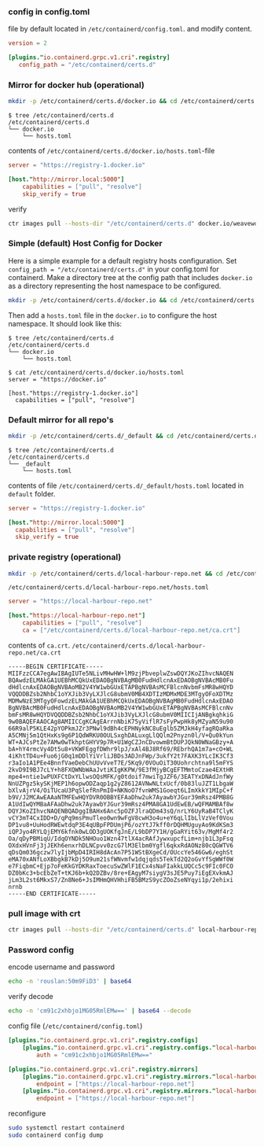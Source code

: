 ### config in config.toml
file by default located in `/etc/containerd/config.toml`. and modify content.
```toml
version = 2

[plugins."io.containerd.grpc.v1.cri".registry]
   config_path = "/etc/containerd/certs.d"
```
### Mirror for docker hub (operational)
```bash
mkdir -p /etc/containerd/certs.d/docker.io && cd /etc/containerd/certs.d/docker.io
```
```text
$ tree /etc/containerd/certs.d
/etc/containerd/certs.d
└── docker.io
    └── hosts.toml
```
contents of `/etc/containerd/certs.d/docker.io/hosts.toml`-file
```toml
server = "https://registry-1.docker.io"

[host."http://mirror.local:5000"]
    capabilities = ["pull", "resolve"]
    skip_verify = true
```
verify
```bash
ctr images pull --hosts-dir "/etc/containerd/certs.d" docker.io/weaveworks/weave-kube:latest
```

### Simple (default) Host Config for Docker
Here is a simple example for a default registry hosts configuration. Set
`config_path = "/etc/containerd/certs.d"` in your config.toml for containerd.
Make a directory tree at the config path that includes `docker.io` as a directory
representing the host namespace to be configured. 
```bash
mkdir -p /etc/containerd/certs.d/docker.io && cd /etc/containerd/certs.d/docker.io
```

Then add a `hosts.toml` file
in the `docker.io` to configure the host namespace. It should look like this:

```
$ tree /etc/containerd/certs.d
/etc/containerd/certs.d
└── docker.io
    └── hosts.toml

$ cat /etc/containerd/certs.d/docker.io/hosts.toml
server = "https://docker.io"

[host."https://registry-1.docker.io"]
  capabilities = ["pull", "resolve"]
```

### Default mirror for all repo's
```bash
mkdir -p /etc/containerd/certs.d/_default && cd /etc/containerd/certs.d/_default
```
```text
$ tree /etc/containerd/certs.d
/etc/containerd/certs.d
└── _default
    └── hosts.toml
```
contents of file `/etc/containerd/certs.d/_default/hosts.toml` located in `default` folder.
```toml
server = "https://registry-1.docker.io"

[host."http://mirror.local:5000"]
  capabilities = ["pull", "resolve"]
  skip_verify = true
```
### private registry (operational)
```bash
mkdir -p /etc/containerd/certs.d/local-harbour-repo.net && cd /etc/containerd/certs.d/local-harbour-repo.net
```
`/etc/containerd/certs.d/local-harbour-repo.net/hosts.toml`
```toml
server = "https://local-harbour-repo.net"

[host."https://local-harbour-repo.net"]
    capabilities = ["pull", "resolve"]
    ca = ["/etc/containerd/certs.d/local-harbour-repo.net/ca.crt"]
```
contents of `ca.crt`. `/etc/containerd/certs.d/local-harbour-repo.net/ca.crt`
```text
-----BEGIN CERTIFICATE-----
MIIFzzCCA7egAwIBAgIUTe5NLivMHwHW+lM9zjPbveplwZswDQYJKoZIhvcNAQEN
BQAwdzELMAkGA1UEBhMCQkUxEDAOBgNVBAgMB0FudHdlcnAxEDAOBgNVBAcMB0Fu
dHdlcnAxEDAOBgNVBAoMB2V4YW1wbGUxETAPBgNVBAsMCFBlcnNvbmFsMR8wHQYD
VQQDDBZsb2NhbC1oYXJib3VyLXJlcG8ubmV0MB4XDTIzMDMxMDE3MTgyOFoXDTMz
MDMwNzE3MTgyOFowdzELMAkGA1UEBhMCQkUxEDAOBgNVBAgMB0FudHdlcnAxEDAO
BgNVBAcMB0FudHdlcnAxEDAOBgNVBAoMB2V4YW1wbGUxETAPBgNVBAsMCFBlcnNv
bmFsMR8wHQYDVQQDDBZsb2NhbC1oYXJib3VyLXJlcG8ubmV0MIICIjANBgkqhkiG
9w0BAQEFAAOCAg8AMIICCgKCAgEArrnNbiK75yViflR7sFyPwpHk8yMZyaN59u90
66R9alP5KLE42pYOPkmJZr3PNwl9dBh4cEPHNykNC8uEglb5ZMJkH4yfagRQaRka
A5CMNj5m1QtHxKs9g6P1QdWRKU0OULSxghDALuxgLlQQlm2Pnyzn0l/V+Qu0kYun
WT+AJCsPtZe7AMw0wTkhptGHYV9p7R+U1WgCZJnCDvowmBtDUPJQkN0WNaGBzy+A
bA+hY4rmcVy4Dt5u8+VKWFEggfDWhr9lpJ/xAl4BJ8Rf69/REbrhQA1m7a+cO+WL
4iKhtTD4u+Fuo6jG0q1mDDlYiVrliJBDs3ADJnFWp/3ukfY2t7FAXK3YLcIK3Cf3
r3aIo1A1PEe4BnnfVaeDebChUUvVveT7E/5Kq9/0VOuOiT30Uohrchtna9l5mFYS
2kvD9I9BJ7cLY+h8FXQWNbWAaJvtiKIgKKPW/9E3fMjyBCgEFTMmtoCzae4EXtHR
mpe4+ntie1wPUXFCtDxYLlwsOQsMFK/g0tdoif7mwiTgJZF6/3EATYxDNAdJnfWy
NnUZPgz5kySKjMEP1h6opwODZaqp1g2yZ8612AVNwNLtxUcf/0b83luJZT1LbgaW
bXlvAjrV4/OiTUcaU3PqSlefRnPmI0+NKNoO7fvnWMS1Goeqt6LImXkkY1MIpC+f
b9V/J2MCAwEAAaNTMFEwHQYDVR0OBBYEFAaDhw2uk7AyawbYJGur39mRsz4PMB8G
A1UdIwQYMBaAFAaDhw2uk7AyawbYJGur39mRsz4PMA8GA1UdEwEB/wQFMAMBAf8w
DQYJKoZIhvcNAQENBQADggIBAHx6Anc5pOZFJlraQDm43sQ/nrLY6UyRaB4TClyK
vCY3mT4CxIDD+D/qPq9msPmuTleo0wn9wFgV8cwH3o4u+eY6qLlIbLlVzVef0Vou
DP1vu8+UuHodRWEwtdqP3E4qUBpFPDUmjP6/ozYtJ7kff0rDQHMUguyAo9KdKSm3
iQPJyo4RYLQjEMY6kfnk0wLOD3gUOKfgJnE/L9bDP7Y1H/gGaRYit63v/MgMf4r2
Oa/qDyPBMiqU/IdqOYNDk5NHOuo1Wzn47tlX4acRAfJywxupcfLim+njb1L3pFsq
OXdxHVnFj3jJEKh6enxrhDLNCpvv0zcG7lM3Elbm0Ygfl6qkxRdAONz80cQGWTV6
qDsQm036gczw7lyIjbMpD4IRIH8dAcAn7P51WStBXgeCd/OUccYe546Gw6/eghSt
eMA70xANfLoXBbgkB7kDj5O9um21sfWNvmfw1dqjqds5TekTd2Q2oGvYfSgWWf0W
e7FiqbmC+Ejp7oFeKkGYDKRaxToecuSwZWlF1ECx4sNaFIakkLUQCc5c9FIc0FCO
DZ0bKc3+bcEbZeT+tKJ6b+kQ2DZBv/8re+EAgyM7siygV3sJE5Puy7iEgEXvkmAJ
jLm3L2st6MkxS7/Zn8Ne6+JsIMHmQHVHhiFB5BMzS9ycZOoZseNYqyi1p/2ehixi
nrnb
-----END CERTIFICATE-----
```
### pull image with crt
```bash
ctr images pull --hosts-dir "/etc/containerd/certs.d" local-harbour-repo.net/library/nginx:1.21.6-alpine
```

### Password config
encode username and password
```bash
echo -n 'rouslan:50m9FiD3' | base64
```
verify decode
```bash
echo -n 'cm91c2xhbjo1MG05RmlEMw==' | base64 --decode
```
config file (`/etc/containerd/config.toml`)
```toml
[plugins."io.containerd.grpc.v1.cri".registry.configs]
    [plugins."io.containerd.grpc.v1.cri".registry.configs."local-harbour-repo.net".auth]
        auth = "cm91c2xhbjo1MG05RmlEMw=="

[plugins."io.containerd.grpc.v1.cri".registry.mirrors]
    [plugins."io.containerd.grpc.v1.cri".registry.mirrors."local-harbour-repo.net"]
        endpoint = ["https://local-harbour-repo.net"]
    [plugins."io.containerd.grpc.v1.cri".registry.mirrors."local-harbour-repo.net"]
        endpoint = ["https://local-harbour-repo.net"]
```
reconfigure
```bash
sudo systemctl restart containerd
sudo containerd config dump
```